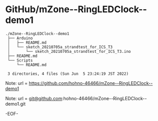 # GitHub/mZone--RingLEDClock--demo1

    ./mZone--RingLEDClock--demo1
     ├── Arduino
     │   ├── README.md
     │   └── sketch_20210705a_strandtest_for_ICS_T3
     │       └── sketch_20210705a_strandtest_for_ICS_T3.ino
     ├── README.md
     └── Scripts
         └── README.md
     
     3 directories, 4 files (Sun Jun  5 23:24:19 JST 2022)

Note: 	url = https://github.com/hohno-46466/mZone--RingLEDClock--demo1

Note:   url = git@github.com:hohno-46466/mZone--RingLEDClock--demo1.git

-EOF-
